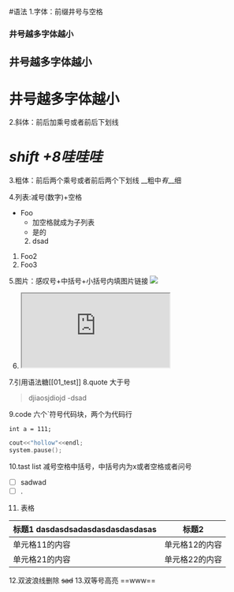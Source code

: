 #语法
1.字体：前缀井号与空格
### 井号越多字体越小
## 井号越多字体越小
# 井号越多字体越小
2.斜体：前后加乘号或者前后下划线
# *shift +8哇哇哇*
3.粗体：前后两个乘号或者前后两个下划线
 __粗中*有*__细
 
4.列表:减号(数字)+空格
- Foo
    - 加空格就成为子列表
    - 是的
    2. dsad
1. Foo2
2. Foo3


5.图片：感叹号+中括号+小括号内填图片链接
![](https://history-computer.com/ModernComputer/Basis/images/Engelbart.jpg)


6. <iframe src="https://www.bilibili.com/"></iframe>

7.引用语法糖[[01_test]]
8.quote 大于号
>djiaosjdiojd
>\-dsad


9.code 六个`符号代码块，两个为代码行

`int a = 111;`
```cpp
cout<<"hollow"<<endl;
system.pause();
```
10.tast list 减号空格中括号，中括号内为x或者空格或者问号

 - [ ] sadwad
 - [ ]  . 

11. 表格

| 标题1  dasdasdsadasdasdasdasdasas                   | 标题2          | 
| -------------- | -------------- | 
| 单元格11的内容 | 单元格12的内容 | 
| 单元格21的内容 | 单元格22的内容 |

12.双波浪线删除
~~sad~~
13.双等号高亮
==www==

